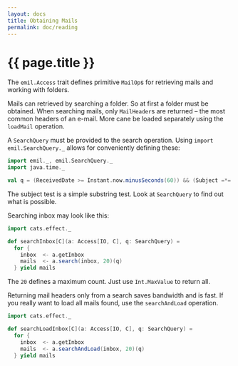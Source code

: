 ```yaml
---
layout: docs
title: Obtaining Mails
permalink: doc/reading
---
```


# {{ page.title }}

The `emil.Access` trait defines primitive `MailOp`s for retrieving
mails and working with folders.

Mails can retrieved by searching a folder. So at first a folder must
be obtained. When searching mails, only `MailHeader`s are returned –
the most common headers of an e-mail. More cane be loaded separately
using the `loadMail` operation.

A `SearchQuery` must be provided to the search operation. Using
`import emil.SearchQuery._` allows for conveniently defining these:

```scala mdoc
import emil._, emil.SearchQuery._
import java.time._

val q = (ReceivedDate >= Instant.now.minusSeconds(60)) && (Subject =*= "test") && !Flagged
```

The subject test is a simple substring test. Look at `SearchQuery` to
find out what is possible.

Searching inbox may look like this:

```scala mdoc
import cats.effect._

def searchInbox[C](a: Access[IO, C], q: SearchQuery) =
  for {
    inbox  <- a.getInbox
    mails  <- a.search(inbox, 20)(q)
  } yield mails
```

The `20` defines a maximum count. Just use `Int.MaxValue` to return
all.

Returning mail headers only from a search saves bandwidth and is
fast. If you really want to load all mails found, use the
`searchAndLoad` operation.

```scala mdoc
import cats.effect._

def searchLoadInbox[C](a: Access[IO, C], q: SearchQuery) =
  for {
    inbox  <- a.getInbox
    mails  <- a.searchAndLoad(inbox, 20)(q)
  } yield mails
```
